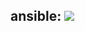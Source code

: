 ## ansible: [![](https://github.com/nitinrajput1997/ansible-workflow/workflows/Ansible/badge.svg)](https://github.com/nitinrajput1997/ansible-workflow/actions)
